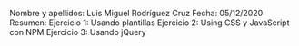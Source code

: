 Nombre y apellidos: Luis Miguel Rodríguez Cruz 
Fecha: 05/12/2020 
Resumen:  Ejercicio 1: Usando plantillas
          Ejercicio 2: Using CSS y JavaScript con NPM
          Ejercicio 3: Usando jQuery
